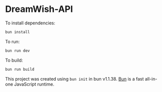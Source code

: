 # DreamWish-API

To install dependencies:

```bash
bun install
```

To run:

```bash
bun run dev
```

To build:

```bash
bun run build
```

This project was created using `bun init` in bun v1.1.38. [Bun](https://bun.sh) is a fast all-in-one JavaScript runtime.
